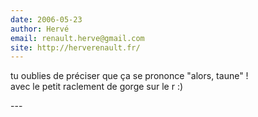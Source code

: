 ```yaml
---
date: 2006-05-23
author: Hervé
email: renault.herve@gmail.com
site: http://herverenault.fr/
---
```


<p>tu oublies de préciser que ça se prononce &quot;alors, taune&quot; !<br />
avec le petit raclement de gorge sur le r :)<br />
</p>
---